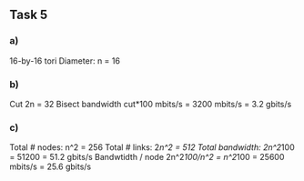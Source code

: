 ## Task 5

### a)
16-by-16 tori 
Diameter:	n		= 16

### b)
Cut					2n				= 32 
Bisect bandwidth 	cut*100 mbits/s = 3200 mbits/s = 3.2 gbits/s

### c)
Total # nodes:  	n^2     		= 256
Total # links:		2*n^2   		= 512
Total bandwidth: 	2n^2*100 		= 51200 = 51.2 gbits/s
Bandwtidth / node 	2n^2*100/n^2 	= n^2*100 = 25600 mbits/s = 25.6 gbits/s

